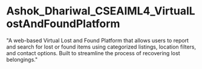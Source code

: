 # Ashok_Dhariwal_CSEAIML4_VirtualLostAndFoundPlatform
"A web-based Virtual Lost and Found Platform that allows users to report and search for lost or found items using categorized listings, location filters, and contact options. Built to streamline the process of recovering lost belongings."
